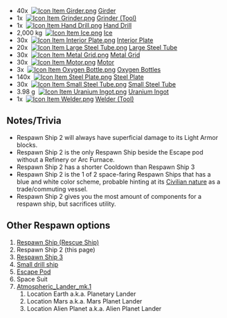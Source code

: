 *   40x  [![Icon Item Girder.png](https://spaceengineers.wiki.gg/images/thumb/Icon_Item_Girder.png/21px-Icon_Item_Girder.png?b2c906)](https://spaceengineers.wiki.gg/wiki/Girder "Girder") [Girder](https://spaceengineers.wiki.gg/wiki/Girder "Girder")
*   1x  [![Icon Item Grinder.png](https://spaceengineers.wiki.gg/images/thumb/Icon_Item_Grinder.png/21px-Icon_Item_Grinder.png?66b933)](https://spaceengineers.wiki.gg/wiki/Grinder_\(Tool\) "Grinder (Tool)") [Grinder (Tool)](https://spaceengineers.wiki.gg/wiki/Grinder_\(Tool\) "Grinder (Tool)")
*   1x  [![Icon Item Hand Drill.png](https://spaceengineers.wiki.gg/images/thumb/Icon_Item_Hand_Drill.png/21px-Icon_Item_Hand_Drill.png?3f75e3)](https://spaceengineers.wiki.gg/wiki/Hand_Drill "Hand Drill") [Hand Drill](https://spaceengineers.wiki.gg/wiki/Hand_Drill "Hand Drill")
*   2,000 kg  [![Icon Item Ice.png](https://spaceengineers.wiki.gg/images/thumb/Icon_Item_Ice.png/21px-Icon_Item_Ice.png?f8a728)](https://spaceengineers.wiki.gg/wiki/Ice "Ice") [Ice](https://spaceengineers.wiki.gg/wiki/Ice "Ice")
*   30x  [![Icon Item Interior Plate.png](https://spaceengineers.wiki.gg/images/thumb/Icon_Item_Interior_Plate.png/21px-Icon_Item_Interior_Plate.png?d80f8e)](https://spaceengineers.wiki.gg/wiki/Interior_Plate "Interior Plate") [Interior Plate](https://spaceengineers.wiki.gg/wiki/Interior_Plate "Interior Plate")
*   20x  [![Icon Item Large Steel Tube.png](https://spaceengineers.wiki.gg/images/thumb/Icon_Item_Large_Steel_Tube.png/21px-Icon_Item_Large_Steel_Tube.png?31c1e4)](https://spaceengineers.wiki.gg/wiki/Large_Steel_Tube "Large Steel Tube") [Large Steel Tube](https://spaceengineers.wiki.gg/wiki/Large_Steel_Tube "Large Steel Tube")
*   30x  [![Icon Item Metal Grid.png](https://spaceengineers.wiki.gg/images/thumb/Icon_Item_Metal_Grid.png/21px-Icon_Item_Metal_Grid.png?c674cf)](https://spaceengineers.wiki.gg/wiki/Metal_Grid "Metal Grid") [Metal Grid](https://spaceengineers.wiki.gg/wiki/Metal_Grid "Metal Grid")
*   30x  [![Icon Item Motor.png](https://spaceengineers.wiki.gg/images/thumb/Icon_Item_Motor.png/21px-Icon_Item_Motor.png?4a2f3f)](https://spaceengineers.wiki.gg/wiki/Motor "Motor") [Motor](https://spaceengineers.wiki.gg/wiki/Motor "Motor")
*   3x  [![Icon Item Oxygen Bottle.png](https://spaceengineers.wiki.gg/images/thumb/Icon_Item_Oxygen_Bottle.png/21px-Icon_Item_Oxygen_Bottle.png?d2b25e)](https://spaceengineers.wiki.gg/wiki/Oxygen_Bottle "Oxygen Bottle") [Oxygen Bottles](https://spaceengineers.wiki.gg/wiki/Oxygen_Bottle "Oxygen Bottle")
*   140x  [![Icon Item Steel Plate.png](https://spaceengineers.wiki.gg/images/thumb/Icon_Item_Steel_Plate.png/21px-Icon_Item_Steel_Plate.png?437e3a)](https://spaceengineers.wiki.gg/wiki/Steel_Plate "Steel Plate") [Steel Plate](https://spaceengineers.wiki.gg/wiki/Steel_Plate "Steel Plate")
*   30x  [![Icon Item Small Steel Tube.png](https://spaceengineers.wiki.gg/images/thumb/Icon_Item_Small_Steel_Tube.png/21px-Icon_Item_Small_Steel_Tube.png?4fe418)](https://spaceengineers.wiki.gg/wiki/Small_Steel_Tube "Small Steel Tube") [Small Steel Tube](https://spaceengineers.wiki.gg/wiki/Small_Steel_Tube "Small Steel Tube")
*   3.98 g  [![Icon Item Uranium Ingot.png](https://spaceengineers.wiki.gg/images/thumb/Icon_Item_Uranium_Ingot.png/21px-Icon_Item_Uranium_Ingot.png?750d14)](https://spaceengineers.wiki.gg/wiki/Uranium_Ingot "Uranium Ingot") [Uranium Ingot](https://spaceengineers.wiki.gg/wiki/Uranium_Ingot "Uranium Ingot")
*   1x  [![Icon Item Welder.png](https://spaceengineers.wiki.gg/images/thumb/Icon_Item_Welder.png/21px-Icon_Item_Welder.png?9bba1d)](https://spaceengineers.wiki.gg/wiki/Welder_\(Tool\) "Welder (Tool)") [Welder (Tool)](https://spaceengineers.wiki.gg/wiki/Welder_\(Tool\) "Welder (Tool)")

## Notes/Trivia

*   Respawn Ship 2 will always have superficial damage to its Light Armor blocks.
*   Respawn Ship 2 is the only Respawn Ship beside the Escape pod without a Refinery or Arc Furnace.
*   Respawn Ship 2 has a shorter Cooldown than Respawn Ship 3
*   Respawn Ship 2 is the 1 of 2 space-faring Respawn Ships that has a blue and white color scheme, probable hinting at its [Civilian nature](https://spaceengineers.wiki.gg/wiki/Sol_Cooperative "Sol Cooperative") as a trade/commuting vessel.
*   Respawn Ship 2 gives you the most amount of components for a respawn ship, but sacrifices utility.

## Other Respawn options

1.  [Respawn Ship (Rescue Ship)](https://spaceengineers.wiki.gg/wiki/Respawn_Ship_\(Rescue_Ship\) "Respawn Ship (Rescue Ship)")
2.  Respawn Ship 2 (this page)
3.  [Respawn Ship 3](https://spaceengineers.wiki.gg/wiki/Respawn_Ship_3 "Respawn Ship 3")
4.  [Small drill ship](https://spaceengineers.wiki.gg/wiki/Small_drill_ship "Small drill ship")
5.  [Escape Pod](https://spaceengineers.wiki.gg/wiki/Escape_Pod "Escape Pod")
6.  Space Suit
7.  [Atmospheric\_Lander\_mk.1](https://spaceengineers.wiki.gg/wiki/Atmospheric_Lander_mk.1 "Atmospheric Lander mk.1")
    1.  Location Earth a.k.a. Planetary Lander
    2.  Location Mars a.k.a. Mars Planet Lander
    3.  Location Alien Planet a.k.a. Alien Planet Lander